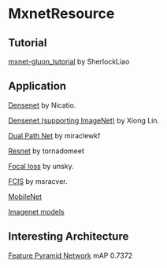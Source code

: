 # MxnetResource

## Tutorial 

[mxnet-gluon_tutorial](https://github.com/SherlockLiao/mxnet-gluon_tutorial) by SherlockLiao

## Application 
[Densenet](https://github.com/Nicatio/Densenet/tree/master/mxnet) by Nicatio.

[Densenet (supporting ImageNet)](https://github.com/bruinxiong/densenet.mxnet) by Xiong Lin.

[Dual Path Net](https://github.com/miraclewkf/DPN) by miraclewkf

[Resnet](https://github.com/tornadomeet/ResNet) by tornadomeet

[Focal loss](https://github.com/unsky/focal-loss) by unsky.

[FCIS](https://github.com/msracver/FCIS) by msracver.

[MobileNet](https://github.com/KeyKy/mobilenet-mxnet)

[Imagenet models](http://data.mxnet.io/models/)

## Interesting Architecture

[Feature Pyramid Network](https://github.com/xmyqsh/FPN) mAP 0.7372

